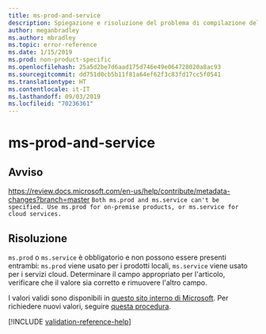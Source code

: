 ```yaml
---
title: ms-prod-and-service
description: Spiegazione e risoluzione del problema di compilazione della documentazione ms-prod-and-service
author: meganbradley
ms.author: mbradley
ms.topic: error-reference
ms.date: 1/15/2019
ms.prod: non-product-specific
ms.openlocfilehash: 25a5d2be7d6aad175d746e49e064728020a8ac93
ms.sourcegitcommit: dd751d0cb5b11f81a64ef62f3c83fd17cc5f0541
ms.translationtype: HT
ms.contentlocale: it-IT
ms.lasthandoff: 09/03/2019
ms.locfileid: "70236361"
---
```

# <a name="ms-prod-and-service"></a>ms-prod-and-service

## <a name="warning"></a>Avviso
https://review.docs.microsoft.com/en-us/help/contribute/metadata-changes?branch=master `Both ms.prod and ms.service can't be specified. Use ms.prod for on-premise products, or ms.service for cloud services.`

## <a name="resolution"></a>Risoluzione

`ms.prod` o `ms.service` è obbligatorio e non possono essere presenti entrambi: `ms.prod` viene usato per i prodotti locali, `ms.service` viene usato per i servizi cloud. Determinare il campo appropriato per l'articolo, verificare che il valore sia corretto e rimuovere l'altro campo.

I valori validi sono disponibili in [questo sito interno di Microsoft](https://docsmetadatatool.azurewebsites.net/allowlists). Per richiedere nuovi valori, seguire [questa procedura](https://review.docs.microsoft.com/en-us/help/contribute/metadata-changes?branch=master).

<!--make sure to add this file to your includes folder and verify the path-->
[!INCLUDE [validation-reference-help](includes/validation-reference-help.md)]
